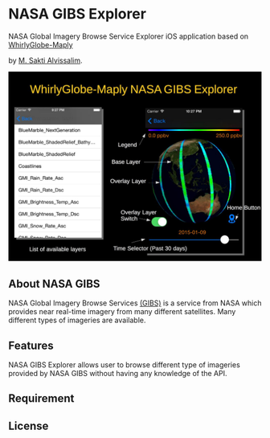 # NASA GIBS Explorer

NASA Global Imagery Browse Service Explorer iOS application based on [WhirlyGlobe-Maply](https://github.com/mousebird/WhirlyGlobe) 

by [M. Sakti Alvissalim](http://alvissalim.wordpress.com).

![WG_NASAGIBSExplorer](Figure1.jpg)

## About NASA GIBS
NASA Global Imagery Browse Services [(GIBS)](https://earthdata.nasa.gov/gibs) is a service from NASA which provides near real-time imagery from many different satellites. Many different types of imageries are available. 

## Features
NASA GIBS Explorer allows user to browse different type of imageries provided by NASA GIBS without having any knowledge of the API. 

## Requirement

## 

## License


